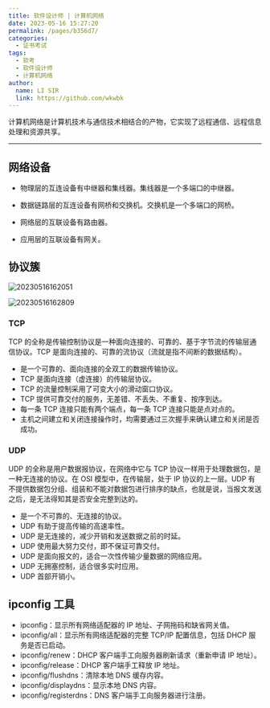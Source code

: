 ```yaml
---
title: 软件设计师 | 计算机网络
date: 2023-05-16 15:27:20
permalink: /pages/b356d7/
categories: 
  - 证书考试
tags: 
  - 软考
  - 软件设计师
  - 计算机网络
author: 
  name: LI SIR
  link: https://github.com/wkwbk
---
```

计算机网络是计算机技术与通信技术相结合的产物，它实现了远程通信、远程信息处理和资源共享。

<!-- more -->

---

## 网络设备

- 物理层的互连设备有中继器和集线器。集线器是一个多端口的中继器。

- 数据链路层的互连设备有网桥和交换机。交换机是一个多端口的网桥。

- 网络层的互联设备有路由器。

- 应用层的互联设备有网关。

## 协议簇

![20230516162051](https://img.lisir.me/image/posts/6f70781c/20230516162051.png)

![20230516162809](https://img.lisir.me/image/posts/6f70781c/20230516162809.png)

### TCP

TCP 的全称是传输控制协议是一种面向连接的、可靠的、基于字节流的传输层通信协议。TCP 是面向连接的、可靠的流协议（流就是指不间断的数据结构）。

- 是一个可靠的、面向连接的全双工的数据传输协议。
- TCP 是面向连接（虚连接）的传输层协议。
- TCP 的流量控制采用了可变大小的滑动窗口协议。
- TCP 提供可靠交付的服务，无差错、不丢失、不重复、按序到达。
- 每一条 TCP 连接只能有两个端点，每一条 TCP 连接只能是点对点的。
- 主机之间建立和关闭连接操作时，均需要通过三次握手来确认建立和关闭是否成功。

### UDP

UDP 的全称是用户数据报协议，在网络中它与 TCP 协议一样用于处理数据包，是一种无连接的协议。在 OSI 模型中，在传输层，处于 IP 协议的上一层。UDP 有不提供数据包分组、组装和不能对数据包进行排序的缺点，也就是说，当报文发送之后，是无法得知其是否安全完整到达的。

- 是一个不可靠的、无连接的协议。
- UDP 有助于提高传输的高速率性。
- UDP 是无连接的，减少开销和发送数据之前的时延。
- UDP 使用最大努力交付，即不保证可靠交付。
- UDP 是面向报文的，适合一次性传输少量数据的网络应用。
- UDP 无拥塞控制，适合很多实时应用。
- UDP 首部开销小。

## ipconfig 工具

- ipconfig：显示所有网络适配器的 IP 地址、子网拖码和缺省网关值。
- ipconfig/all：显示所有网络适配器的完整 TCP/IP 配置信息，包括 DHCP 服务是否已启动。
- ipconfig/renew：DHCP 客户端手工向服务器刷新请求（重新申请 IP 地址）。
- ipconfig/release：DHCP 客户端手工释放 IP 地址。
- ipconfig/flushdns：清除本地 DNS 缓存内容。
- ipconfig/displaydns：显示本地 DNS 内容。
- ipconfig/registerdns：DNS 客户端手工向服务器进行注册。
